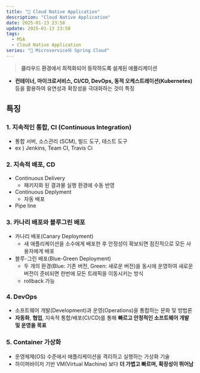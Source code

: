 ```yaml
---
title: "🍃 Cloud Native Application"
description: "Cloud Native Application"
date: 2025-01-13 23:58
update: 2025-01-13 23:58
tags:
  - MSA
  - Cloud Native Application
series: "🍃 Microservice와 Spring Cloud"
---
```


> **클라우드 환경에서 최적화되어 동작하도록 설계된 애플리케이션**
>
- **컨테이너, 마이크로서비스, CI/CD, DevOps, 동적 오케스트레이션(Kubernetes)** 등을 활용하여 유연성과 확장성을 극대화하는 것이 특징

## 특징

### 1. 지속적인 통합, CI (Continuous Integration)
  - 통합 서버, 소스관리 (SCM), 빌드 도구, 테스트 도구
  - ex ) Jenkins, Team CI, Travis Ci

### 2. 지속적 배포, CD
  - Continuous Delivery
    - 패키지화 된 결과물 실행 환경에 수동 반영
  - Continuous Deplyment
    - 자동 배포
  - Pipe line

### 3. 카나리 배포와 블루그린 배포
  - 카나리 배포(Canary Deployment)
    - 새 애플리케이션을 소수에게 배포한 후 안정성이 확보되면 점진적으로 모든 사용자에게 배포
  - 블루-그린 배포(Blue-Green Deployment)
    - 두 개의 환경(Blue: 기존 버전, Green: 새로운 버전)을 동시에 운영하여 새로운 버전이 준비되면 한번에 모든 트래픽을 이동시키는 방식
    - rollback 가능

### 4. DevOps
  - 소프트웨어 개발(Development)과 운영(Operations)을 통합하는 문화 및 방법론
  - **자동화**, **협업**, 지속적 통합/배포(CI/CD)를 통해 **빠르고 안정적인 소프트웨어 개발 및 운영을 목표**

### 5. Container 가상화
  - 운영체제(OS) 수준에서 애플리케이션을 격리하고 실행하는 가상화 기술
  - 하이퍼바이저 기반 VM(Virtual Machine) 보다 **더 가볍고 빠르며, 확장성이 뛰어남**